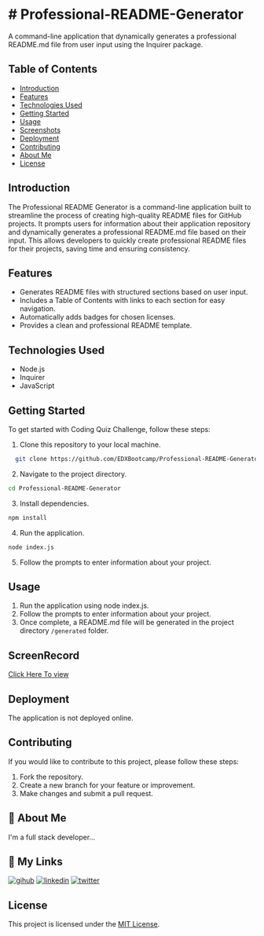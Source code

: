 # # Professional-README-Generator

A command-line application that dynamically generates a professional README.md file from user input using the Inquirer package.


## Table of Contents

- [Introduction](#introduction)
- [Features](#features)
- [Technologies Used](#technology)
- [Getting Started](#getting-started)
- [Usage](#usage)
- [Screenshots](#screenshots)
- [Deployment](#deployment)
- [Contributing](#contributing)
- [About Me](#aboutme)
- [License](#license)

## Introduction

The Professional README Generator is a command-line application built to streamline the process of creating high-quality README files for GitHub projects. It prompts users for information about their application repository and dynamically generates a professional README.md file based on their input. This allows developers to quickly create professional README files for their projects, saving time and ensuring consistency.

## Features

- Generates README files with structured sections based on user input.
- Includes a Table of Contents with links to each section for easy navigation.
- Automatically adds badges for chosen licenses.
- Provides a clean and professional README template.

## Technologies Used

- Node.js
- Inquirer
- JavaScript

## Getting Started

To get started with Coding Quiz Challenge, follow these steps:

1. Clone this repository to your local machine.

```bash
  git clone https://github.com/EDXBootcamp/Professional-README-Generator.git
```
2. Navigate to the project directory.
```bash
cd Professional-README-Generator
```
3. Install dependencies.
```bash 
npm install
```
4. Run the application.
```bash
node index.js
```
5. Follow the prompts to enter information about your project.



## Usage

1. Run the application using node index.js.
2. Follow the prompts to enter information about your project.
3. Once complete, a README.md file will be generated in the project directory `/generated` folder.

## ScreenRecord

[Click Here To view](https://drive.google.com/file/d/1kztbtZ3E7-t2h0aqVFP2Sp4y1dsCLniI/view)

## Deployment

The application is not deployed online.

## Contributing

If you would like to contribute to this project, please follow these steps:

1. Fork the repository.
2. Create a new branch for your feature or improvement.
3. Make changes and submit a pull request.

## 🚀 About Me

I'm a full stack developer...

## 🔗 My Links

[![gihub](https://img.shields.io/badge/my_github-000?style=for-the-badge&logo=GitHub&logoColor=white)](https://github.com/tjthouhid//)
[![linkedin](https://img.shields.io/badge/linkedin-0A66C2?style=for-the-badge&logo=linkedin&logoColor=white)](https://www.linkedin.com/in/tjthouhid)
[![twitter](https://img.shields.io/badge/twitter-1DA1F2?style=for-the-badge&logo=twitter&logoColor=white)](https://twitter.com/tjthouhid)

## License

This project is licensed under the [MIT License](LICENSE).

